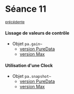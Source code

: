 # Séance 11

<p><sup><a href="../s10">précédente</a></sup></p>

#### Lissage de valeurs de contrôle

- Objet `pa.gain~`
  - [version PureData](https://github.com/paccpp/PdObjects/tree/master/source/projects/pa.gain_tilde)
  - [version Max](https://github.com/paccpp/MaxObjects/tree/master/source/projects/pa.gain_tilde)

#### Utilisation d'une Clock

- Objet `pa.snapshot~`
  - [version PureData](https://github.com/paccpp/PdObjects/tree/master/source/projects/pa.snapshot_tilde)
  - [version Max](https://github.com/paccpp/MaxObjects/tree/master/source/projects/pa.snapshot_tilde)
